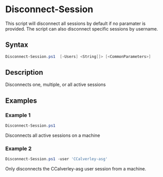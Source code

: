 # Disconnect-Session

  This script will disconnect all sessions by default if no paramater is provided.
  The script can also disconnect specific sessions by username.

## Syntax
```PowerShell
Disconnect-Session.ps1  [-Users] <String[]> [<CommonParameters>]
```
## Description

Disconnects one, multiple, or all active sessions

## Examples


###  Example 1 
```PowerShell
Disconnect-Session.ps1
```

Disconnects all active sessions on a machine

###  Example 2 
```PowerShell
Disconnect-Session.ps1 -user 'CCalverley-asg'
```

Only disconnects the CCalverley-asg user session from a machine.